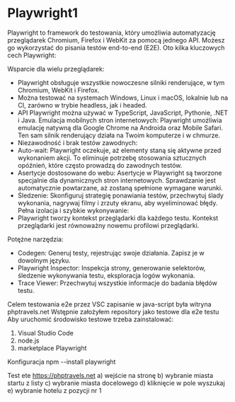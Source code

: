 # Playwright1
Playwright to framework do testowania, który umożliwia automatyzację przeglądarek Chromium, Firefox i WebKit za pomocą jednego API. Możesz go wykorzystać do pisania testów end-to-end (E2E). Oto kilka kluczowych cech Playwright:

Wsparcie dla wielu przeglądarek:
- Playwright obsługuje wszystkie nowoczesne silniki renderujące, w tym Chromium, WebKit i Firefox.
- Można testować na systemach Windows, Linux i macOS, lokalnie lub na CI, zarówno w trybie headless, jak i headed.
- API Playwright można używać w TypeScript, JavaScript, Pythonie, .NET i Java.
Emulacja mobilnych stron internetowych:
Playwright umożliwia emulację natywną dla Google Chrome na Androida oraz Mobile Safari.
Ten sam silnik renderujący działa na Twoim komputerze i w chmurze.
- Niezawodność i brak testów zawodnych:
- Auto-wait: Playwright oczekuje, aż elementy staną się aktywne przed wykonaniem akcji. To eliminuje potrzebę stosowania sztucznych opóźnień, które często prowadzą do zawodnych testów.
- Asertycje dostosowane do webu: Asertycje w Playwright są tworzone specjalnie dla dynamicznych stron internetowych. Sprawdzanie jest automatycznie powtarzane, aż zostaną spełnione wymagane warunki.
- Śledzenie: Skonfiguruj strategię ponawiania testów, przechwytuj ślady wykonania, nagrywaj filmy i zrzuty ekranu, aby wyeliminować błędy.
Pełna izolacja i szybkie wykonywanie:
- Playwright tworzy kontekst przeglądarki dla każdego testu. Kontekst przeglądarki jest równoważny nowemu profilowi przeglądarki.

Potężne narzędzia:
- Codegen: Generuj testy, rejestrując swoje działania. Zapisz je w dowolnym języku.
- Playwright Inspector: Inspekcja strony, generowanie selektorów, śledzenie wykonywania testu, eksploracja logów wykonania.
- Trace Viewer: Przechwytuj wszystkie informacje do badania błędów testu.

Celem testowania e2e przez VSC zapisanie w java-script była witryna phptravels.net
Wstępnie założyłem repository jako testowe dla e2e testu
Aby uruchomić środowisko testowe trzeba zainstalować:
1) Visual Studio Code
2) node.js
3) marketplace Playwright

Konfiguracja
npm --install playwright

Test ete https://phptravels.net
a) wejście na stronę
b) wybranie miasta startu z listy
c) wybranie miasta docelowego
d) kliknięcie w pole wyszukaj
e) wybranie hotelu z pozycji nr 1

